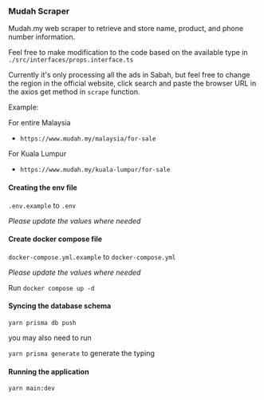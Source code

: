 ### Mudah Scraper

Mudah.my web scraper to retrieve and store name, product, and phone number information.

Feel free to make modification to the code based on the available type in `./src/interfaces/props.interface.ts`

Currently it's only processing all the ads in Sabah, but feel free to change the region in the official website, click search and paste the browser URL in the axios get method in `scrape` function.

Example:

For entire Malaysia

- `https://www.mudah.my/malaysia/for-sale`

For Kuala Lumpur

- `https://www.mudah.my/kuala-lumpur/for-sale`

#### Creating the env file

`.env.example` to `.env`

_Please update the values where needed_

#### Create docker compose file

`docker-compose.yml.example` to `docker-compose.yml`

_Please update the values where needed_

Run `docker compose up -d`

#### Syncing the database schema

`yarn prisma db push`

you may also need to run

`yarn prisma generate` to generate the typing

#### Running the application

`yarn main:dev`

